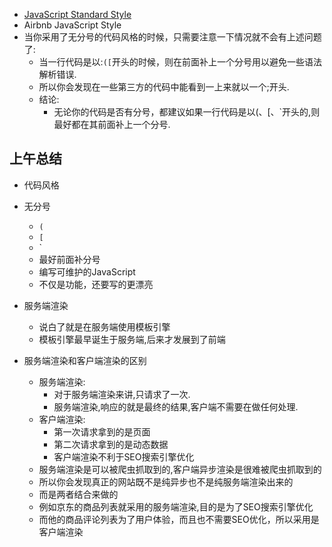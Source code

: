 - [JavaScript Standard Style](https://standardjs.com)
- Airbnb JavaScript Style
- 当你采用了无分号的代码风格的时候，只需要注意一下情况就不会有上述问题了:
    - 当一行代码是以:`([`开头的时候，则在前面补上一个分号用以避免一些语法解析错误.
    - 所以你会发现在一些第三方的代码中能看到一上来就以一个;开头.
    - 结论:
        - 无论你的代码是否有分号，都建议如果一行代码是以(、[、`开头的,则最好都在其前面补上一个分号.
## 上午总结


- 代码风格
- 无分号
    - `(`
    - `[`
    - `
    - 最好前面补分号
    - 编写可维护的JavaScript
    - 不仅是功能，还要写的更漂亮
- 服务端渲染
    - 说白了就是在服务端使用模板引擎
    - 模板引擎最早诞生于服务端,后来才发展到了前端


- 服务端渲染和客户端渲染的区别
    - 服务端渲染:
        - 对于服务端渲染来讲,只请求了一次.
        - 服务端渲染,响应的就是最终的结果,客户端不需要在做任何处理.
    - 客户端渲染:
        - 第一次请求拿到的是页面
        - 第二次请求拿到的是动态数据
        - 客户端渲染不利于SEO搜索引擎优化   
    - 服务端渲染是可以被爬虫抓取到的,客户端异步渲染是很难被爬虫抓取到的
    - 所以你会发现真正的网站既不是纯异步也不是纯服务端渲染出来的
    - 而是两者结合来做的
    - 例如京东的商品列表就采用的服务端渲染,目的是为了SEO搜索引擎优化
    - 而他的商品评论列表为了用户体验，而且也不需要SEO优化，所以采用是客户端渲染